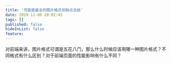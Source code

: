 ```yaml
---
title: '可能是最全的图片格式优缺点总结'
date: 2019-11-06 20:02:43
tags: []
published: false
hideInList: false
feature: 
---
```

对前端来讲，图片格式可谓是五花八门，那么什么时候应该用哪一种图片格式？不同格式有什么区别？对于前端页面的性能影响有什么不同？

